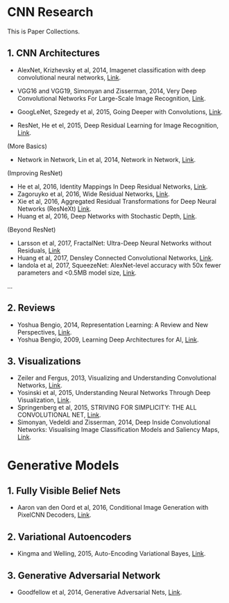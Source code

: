 # CNN Research

This is Paper Collections.

## 1. CNN Architectures
- AlexNet, Krizhevsky et al, 2014, Imagenet classification with deep convolutional neural networks, [Link](https://papers.nips.cc/paper/4824-imagenet-classification-with-deep-convolutional-neural-networks.pdf).

- VGG16 and VGG19, Simonyan and Zisserman, 2014, Very Deep Convolutional Networks For Large-Scale Image Recognition, [Link](https://arxiv.org/pdf/1409.1556.pdf).

- GoogLeNet, Szegedy et al, 2015, Going Deeper with Convolutions, [Link](https://www.cs.unc.edu/~wliu/papers/GoogLeNet.pdf).

- ResNet, He et el, 2015, Deep Residual Learning for Image Recognition, [Link](https://www.cv-foundation.org/openaccess/content_cvp2017r_2016/papers/He_Deep_Residual_Learning_CVPR_2016_paper.pdf).

(More Basics)
- Network in Network, Lin et al, 2014, Network in Network, [Link](https://arxiv.org/pdf/1312.4400.pdf).

(Improving ResNet)
- He et al, 2016, Identity Mappings In Deep Residual Networks, [Link](https://arxiv.org/pdf/1603.05027.pdf).
- Zagoruyko et al, 2016, Wide Residual Networks, [Link](https://arxiv.org/pdf/1605.07146.pdf).
- Xie et al, 2016, Aggregated Residual Transformations for Deep Neural Networks (ResNeXt) [Link](http://openaccess.thecvf.com/content_cvpr_2017/papers/Xie_Aggregated_Residual_Transformations_CVPR_2017_paper.pdf).
- Huang et al, 2016, Deep Networks with Stochastic Depth, [Link](https://arxiv.org/pdf/1603.09382.pdf).

(Beyond ResNet)
- Larsson et al, 2017, FractalNet: Ultra-Deep Neural Networks without Residuals, [Link](https://arxiv.org/pdf/1605.07648.pdf)
- Huang et al, 2017, Densley Connected Convolutional Networks, [Link](https://arxiv.org/pdf/1608.06993.pdf).
- Iandola et al, 2017, SqueezeNet: AlexNet-level accuracy with 50x fewer parameters and <0.5MB model size, [Link](https://arxiv.org/pdf/1602.07360.pdf).

...
## 2. Reviews
- Yoshua Bengio, 2014, Representation Learning: A Review and New Perspectives, [Link](https://arxiv.org/pdf/1206.5538.pdf).
- Yoshua Bengio, 2009, Learning Deep Architectures for AI, [Link](http://www.cs.cmu.edu/~10701/slides/deep_learning_paper.pdf).

## 3. Visualizations
- Zeiler and Fergus, 2013, Visualizing and Understanding Convolutional Networks, [Link](https://arxiv.org/pdf/1311.2901.pdf).
- Yosinski et al, 2015, Understanding Neural Networks Through Deep Visualization, [Link](http://yosinski.com/media/papers/Yosinski__2015__ICML_DL__Understanding_Neural_Networks_Through_Deep_Visualization__.pdf).
- Springenberg et al, 2015, STRIVING FOR SIMPLICITY: THE ALL CONVOLUTIONAL NET, [Link](https://arxiv.org/pdf/1412.6806.pdf).
- Simonyan, Vedeldi and Zisserman, 2014, Deep Inside Convolutional Networks: Visualising Image Classification Models and Saliency Maps, [Link](https://arxiv.org/pdf/1312.6034.pdf).


# Generative Models
## 1. Fully Visible Belief Nets
- Aaron van den Oord et al, 2016, Conditional Image Generation with PixelCNN Decoders, [Link](https://arxiv.org/pdf/1606.05328.pdf).
## 2. Variational Autoencoders
- Kingma and Welling, 2015, Auto-Encoding Variational Bayes, [Link](https://www.ics.uci.edu/~welling/publications/papers/AEVB_ICLR14.pdf).
## 3. Generative Adversarial Network
- Goodfellow et al, 2014, Generative Adversarial Nets, [Link](https://papers.nips.cc/paper/5423-generative-adversarial-nets.pdf).
